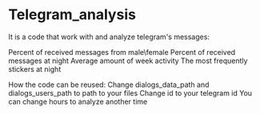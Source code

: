 # Telegram_analysis
It is a code that work with and analyze telegram's messages:

Percent of received messages from male\female
Percent of received messages at night
Average amount of week activity
The most frequently stickers at night

How the code can be reused:
Change dialogs_data_path and dialogs_users_path to path to your files
Change id to your telegram id
You can change hours to analyze another time
